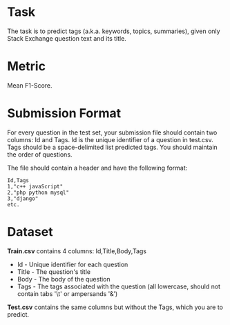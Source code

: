 
# Task

The task is to predict tags (a.k.a. keywords, topics, summaries), given only Stack Exchange question text and its title.

# Metric

Mean F1-Score.

# Submission Format

For every question in the test set, your submission file should contain two columns: Id and Tags. Id is the unique identifier of a question in test.csv. Tags should be a space-delimited list predicted tags. You should maintain the order of questions.

The file should contain a header and have the following format:

```
Id,Tags
1,"c++ javaScript"
2,"php python mysql"
3,"django"
etc.
```

# Dataset 

**Train.csv** contains 4 columns: Id,Title,Body,Tags

- Id - Unique identifier for each question
- Title - The question's title
- Body - The body of the question
- Tags - The tags associated with the question (all lowercase, should not contain tabs '\t' or ampersands '&')

**Test.csv** contains the same columns but without the Tags, which you are to predict.